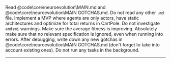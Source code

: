 Read @code\core\neuroevolution\MAIN.md and @code\core\neuroevolution\MAIN GOTCHAS.md. Do not read any other `.md` file. Implement a MVP where agents are only actors, have static architectures and optimize for total returns in CartPole. Do not investigate `amdsmi` warnings. Make sure the average fitness is improving. Absolutely make sure that no relevant specification is ignored, even when running into errors. After debugging, write down any new gotchas in @code\core\neuroevolution\MAIN GOTCHAS.md (don't forget to take into account existing ones). Do not run any tasks in the background.

---
